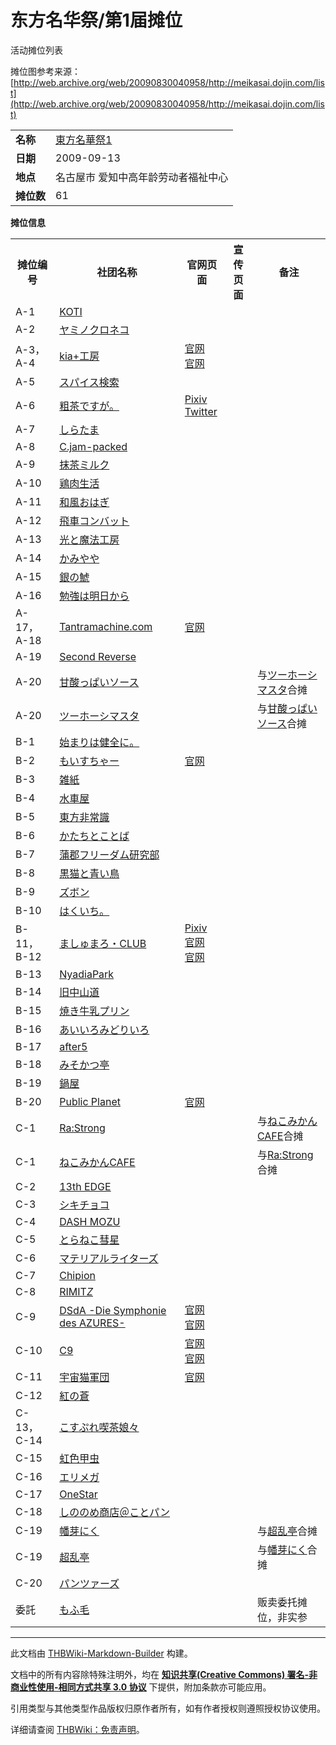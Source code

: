 # 东方名华祭/第1届摊位

<!-- source html: G:\repos\THBWiki-Markdown-Builder\THBWikiMarkdown\Temp\main\5\5e\ns0%3A%E4%B8%9C%E6%96%B9%E5%90%8D%E5%8D%8E%E7%A5%AD%2F%E7%AC%AC1%E5%B1%8A%E6%91%8A%E4%BD%8D.html -->

活动摊位列表

  
摊位图参考来源：[http://web.archive.org/web/20090830040958/http://meikasai.dojin.com/list](http://web.archive.org/web/20090830040958/http://meikasai.dojin.com/list)
  
  
  

  


<table>

<tbody><tr>
<td><b>名称</b></td>
<td><a href="/%E4%B8%9C%E6%96%B9%E5%90%8D%E5%8D%8E%E7%A5%AD#1" title="东方名华祭">東方名華祭1</a>
</td></tr>
<tr>
<td><b>日期</b></td>
<td>2009-09-13
</td></tr>
<tr>
<td><b>地点</b></td>
<td>名古屋市 爱知中高年龄劳动者福祉中心
</td></tr>
<tr>
<td><b>摊位数</b></td>
<td>61
</td></tr></tbody></table>


 **摊位信息**   

<table><tbody><tr><th>摊位编号</th><th>社团名称</th><th>官网页面</th><th>宣传页面</th><th>备注</th></tr><tr><td id="KOTI">A-1</td><td><a href="/index.php?title=KOTI&amp;action=edit&amp;redlink=1" class="new" title="KOTI（页面不存在）">KOTI</a></td><td></td><td></td><td></td></tr>
<tr><td id="ヤミノクロネコ">A-2</td><td><a href="/index.php?title=%E3%83%A4%E3%83%9F%E3%83%8E%E3%82%AF%E3%83%AD%E3%83%8D%E3%82%B3&amp;action=edit&amp;redlink=1" class="new" title="ヤミノクロネコ（页面不存在）">ヤミノクロネコ</a></td><td></td><td></td><td></td></tr>
<tr><td id="kia+工房">A-3，A-4</td><td><a href="./kia+工房.md" class="mw-redirect" title="kia+工房">kia+工房</a></td><td><a rel="nofollow" class="external text" href="https://ameblo.jp/knoein7/">官网</a><br><a rel="nofollow" class="external text" href="https://kiaplus.wixsite.com/kiaglass/">官网</a></td><td></td><td></td></tr>
<tr><td id="スパイス検索">A-5</td><td><a href="/index.php?title=%E3%82%B9%E3%83%91%E3%82%A4%E3%82%B9%E6%A4%9C%E7%B4%A2&amp;action=edit&amp;redlink=1" class="new" title="スパイス検索（页面不存在）">スパイス検索</a></td><td></td><td></td><td></td></tr>
<tr><td id="粗茶ですが。">A-6</td><td><a href="./粗茶ですが。.md" class="mw-redirect" title="粗茶ですが。">粗茶ですが。</a></td><td><a rel="nofollow" class="external text" href="https://www.pixiv.net/users/10210">Pixiv</a><br><a rel="nofollow" class="external text" href="https://twitter.com/socha1980">Twitter</a></td><td></td><td></td></tr>
<tr><td id="しらたま">A-7</td><td><a href="/index.php?title=%E3%81%97%E3%82%89%E3%81%9F%E3%81%BE&amp;action=edit&amp;redlink=1" class="new" title="しらたま（页面不存在）">しらたま</a></td><td></td><td></td><td></td></tr>
<tr><td id="C.jam-packed">A-8</td><td><a href="/index.php?title=C.jam-packed&amp;action=edit&amp;redlink=1" class="new" title="C.jam-packed（页面不存在）">C.jam-packed</a></td><td></td><td></td><td></td></tr>
<tr><td id="抹茶ミルク">A-9</td><td><a href="/index.php?title=%E6%8A%B9%E8%8C%B6%E3%83%9F%E3%83%AB%E3%82%AF&amp;action=edit&amp;redlink=1" class="new" title="抹茶ミルク（页面不存在）">抹茶ミルク</a></td><td></td><td></td><td></td></tr>
<tr><td id="鶏肉生活">A-10</td><td><a href="/index.php?title=%E9%B6%8F%E8%82%89%E7%94%9F%E6%B4%BB&amp;action=edit&amp;redlink=1" class="new" title="鶏肉生活（页面不存在）">鶏肉生活</a></td><td></td><td></td><td></td></tr>
<tr><td id="和風おはぎ">A-11</td><td><a href="/index.php?title=%E5%92%8C%E9%A2%A8%E3%81%8A%E3%81%AF%E3%81%8E&amp;action=edit&amp;redlink=1" class="new" title="和風おはぎ（页面不存在）">和風おはぎ</a></td><td></td><td></td><td></td></tr>
<tr><td id="飛車コンバット">A-12</td><td><a href="/index.php?title=%E9%A3%9B%E8%BB%8A%E3%82%B3%E3%83%B3%E3%83%90%E3%83%83%E3%83%88&amp;action=edit&amp;redlink=1" class="new" title="飛車コンバット（页面不存在）">飛車コンバット</a></td><td></td><td></td><td></td></tr>
<tr><td id="光と魔法工房">A-13</td><td><a href="/index.php?title=%E5%85%89%E3%81%A8%E9%AD%94%E6%B3%95%E5%B7%A5%E6%88%BF&amp;action=edit&amp;redlink=1" class="new" title="光と魔法工房（页面不存在）">光と魔法工房</a></td><td></td><td></td><td></td></tr>
<tr><td id="かみやや">A-14</td><td><a href="/index.php?title=%E3%81%8B%E3%81%BF%E3%82%84%E3%82%84&amp;action=edit&amp;redlink=1" class="new" title="かみやや（页面不存在）">かみやや</a></td><td></td><td></td><td></td></tr>
<tr><td id="銀の鯱">A-15</td><td><a href="/index.php?title=%E9%8A%80%E3%81%AE%E9%AF%B1&amp;action=edit&amp;redlink=1" class="new" title="銀の鯱（页面不存在）">銀の鯱</a></td><td></td><td></td><td></td></tr>
<tr><td id="勉強は明日から">A-16</td><td><a href="/index.php?title=%E5%8B%89%E5%BC%B7%E3%81%AF%E6%98%8E%E6%97%A5%E3%81%8B%E3%82%89&amp;action=edit&amp;redlink=1" class="new" title="勉強は明日から（页面不存在）">勉強は明日から</a></td><td></td><td></td><td></td></tr>
<tr><td id="Tantramachine.com">A-17，A-18</td><td><a href="./Tantramachine.com.md" class="mw-redirect" title="Tantramachine.com">Tantramachine.com</a></td><td><a rel="nofollow" class="external text" href="http://tantramachine.com">官网</a></td><td></td><td></td></tr>
<tr><td id="Second_Reverse">A-19</td><td><a href="/index.php?title=Second_Reverse&amp;action=edit&amp;redlink=1" class="new" title="Second Reverse（页面不存在）">Second Reverse</a></td><td></td><td></td><td></td></tr>
<tr><td id="甘酸っぱいソース">A-20</td><td><a href="/index.php?title=%E7%94%98%E9%85%B8%E3%81%A3%E3%81%B1%E3%81%84%E3%82%BD%E3%83%BC%E3%82%B9&amp;action=edit&amp;redlink=1" class="new" title="甘酸っぱいソース（页面不存在）">甘酸っぱいソース</a></td><td></td><td></td><td>与<a href="/index.php?title=%E3%83%84%E3%83%BC%E3%83%9B%E3%83%BC%E3%82%B7%E3%83%9E%E3%82%B9%E3%82%BF&amp;action=edit&amp;redlink=1" class="new" title="ツーホーシマスタ（页面不存在）">ツーホーシマスタ</a>合摊</td></tr>
<tr><td id="ツーホーシマスタ">A-20</td><td><a href="/index.php?title=%E3%83%84%E3%83%BC%E3%83%9B%E3%83%BC%E3%82%B7%E3%83%9E%E3%82%B9%E3%82%BF&amp;action=edit&amp;redlink=1" class="new" title="ツーホーシマスタ（页面不存在）">ツーホーシマスタ</a></td><td></td><td></td><td>与<a href="/index.php?title=%E7%94%98%E9%85%B8%E3%81%A3%E3%81%B1%E3%81%84%E3%82%BD%E3%83%BC%E3%82%B9&amp;action=edit&amp;redlink=1" class="new" title="甘酸っぱいソース（页面不存在）">甘酸っぱいソース</a>合摊</td></tr>
<tr><td id="始まりは健全に。">B-1</td><td><a href="/index.php?title=%E5%A7%8B%E3%81%BE%E3%82%8A%E3%81%AF%E5%81%A5%E5%85%A8%E3%81%AB%E3%80%82&amp;action=edit&amp;redlink=1" class="new" title="始まりは健全に。（页面不存在）">始まりは健全に。</a></td><td></td><td></td><td></td></tr>
<tr><td id="もいすちゃー">B-2</td><td><a href="./もいすちゃー.md" title="もいすちゃー">もいすちゃー</a></td><td><a rel="nofollow" class="external text" href="http://moisturetop.web.fc2.com/">官网</a></td><td></td><td></td></tr>
<tr><td id="雑紙">B-3</td><td><a href="/index.php?title=%E9%9B%91%E7%B4%99&amp;action=edit&amp;redlink=1" class="new" title="雑紙（页面不存在）">雑紙</a></td><td></td><td></td><td></td></tr>
<tr><td id="水車屋">B-4</td><td><a href="/index.php?title=%E6%B0%B4%E8%BB%8A%E5%B1%8B&amp;action=edit&amp;redlink=1" class="new" title="水車屋（页面不存在）">水車屋</a></td><td></td><td></td><td></td></tr>
<tr><td id="東方非常識">B-5</td><td><a href="/index.php?title=%E6%9D%B1%E6%96%B9%E9%9D%9E%E5%B8%B8%E8%AD%98&amp;action=edit&amp;redlink=1" class="new" title="東方非常識（页面不存在）">東方非常識</a></td><td></td><td></td><td></td></tr>
<tr><td id="かたちとことば">B-6</td><td><a href="/index.php?title=%E3%81%8B%E3%81%9F%E3%81%A1%E3%81%A8%E3%81%93%E3%81%A8%E3%81%B0&amp;action=edit&amp;redlink=1" class="new" title="かたちとことば（页面不存在）">かたちとことば</a></td><td></td><td></td><td></td></tr>
<tr><td id="蒲郡フリーダム研究部">B-7</td><td><a href="/index.php?title=%E8%92%B2%E9%83%A1%E3%83%95%E3%83%AA%E3%83%BC%E3%83%80%E3%83%A0%E7%A0%94%E7%A9%B6%E9%83%A8&amp;action=edit&amp;redlink=1" class="new" title="蒲郡フリーダム研究部（页面不存在）">蒲郡フリーダム研究部</a></td><td></td><td></td><td></td></tr>
<tr><td id="黒猫と青い鳥">B-8</td><td><a href="/index.php?title=%E9%BB%92%E7%8C%AB%E3%81%A8%E9%9D%92%E3%81%84%E9%B3%A5&amp;action=edit&amp;redlink=1" class="new" title="黒猫と青い鳥（页面不存在）">黒猫と青い鳥</a></td><td></td><td></td><td></td></tr>
<tr><td id="ズボン">B-9</td><td><a href="/index.php?title=%E3%82%BA%E3%83%9C%E3%83%B3&amp;action=edit&amp;redlink=1" class="new" title="ズボン（页面不存在）">ズボン</a></td><td></td><td></td><td></td></tr>
<tr><td id="はくいち。">B-10</td><td><a href="/index.php?title=%E3%81%AF%E3%81%8F%E3%81%84%E3%81%A1%E3%80%82&amp;action=edit&amp;redlink=1" class="new" title="はくいち。（页面不存在）">はくいち。</a></td><td></td><td></td><td></td></tr>
<tr><td id="ましゅまろ・CLUB">B-11，B-12</td><td><a href="./ましゅまろ・CLUB.md" title="ましゅまろ・CLUB">ましゅまろ・CLUB</a></td><td><a rel="nofollow" class="external text" href="https://www.pixiv.net/users/2912239">Pixiv</a><br><a rel="nofollow" class="external text" href="http://chiaki-kagura.sakura.ne.jp/sensu/">官网</a><br><a rel="nofollow" class="external text" href="http://chiaki-kagura.sakura.ne.jp/sensu-project/info.html">官网</a></td><td></td><td></td></tr>
<tr><td id="NyadiaPark">B-13</td><td><a href="/index.php?title=NyadiaPark&amp;action=edit&amp;redlink=1" class="new" title="NyadiaPark（页面不存在）">NyadiaPark</a></td><td></td><td></td><td></td></tr>
<tr><td id="旧中山道">B-14</td><td><a href="/index.php?title=%E6%97%A7%E4%B8%AD%E5%B1%B1%E9%81%93&amp;action=edit&amp;redlink=1" class="new" title="旧中山道（页面不存在）">旧中山道</a></td><td></td><td></td><td></td></tr>
<tr><td id="焼き牛乳プリン">B-15</td><td><a href="/index.php?title=%E7%84%BC%E3%81%8D%E7%89%9B%E4%B9%B3%E3%83%97%E3%83%AA%E3%83%B3&amp;action=edit&amp;redlink=1" class="new" title="焼き牛乳プリン（页面不存在）">焼き牛乳プリン</a></td><td></td><td></td><td></td></tr>
<tr><td id="あいいろみどりいろ">B-16</td><td><a href="/index.php?title=%E3%81%82%E3%81%84%E3%81%84%E3%82%8D%E3%81%BF%E3%81%A9%E3%82%8A%E3%81%84%E3%82%8D&amp;action=edit&amp;redlink=1" class="new" title="あいいろみどりいろ（页面不存在）">あいいろみどりいろ</a></td><td></td><td></td><td></td></tr>
<tr><td id="after5">B-17</td><td><a href="/index.php?title=after5&amp;action=edit&amp;redlink=1" class="new" title="after5（页面不存在）">after5</a></td><td></td><td></td><td></td></tr>
<tr><td id="みそかつ亭">B-18</td><td><a href="/index.php?title=%E3%81%BF%E3%81%9D%E3%81%8B%E3%81%A4%E4%BA%AD&amp;action=edit&amp;redlink=1" class="new" title="みそかつ亭（页面不存在）">みそかつ亭</a></td><td></td><td></td><td></td></tr>
<tr><td id="鍋屋">B-19</td><td><a href="/index.php?title=%E9%8D%8B%E5%B1%8B&amp;action=edit&amp;redlink=1" class="new" title="鍋屋（页面不存在）">鍋屋</a></td><td></td><td></td><td></td></tr>
<tr><td id="Public_Planet">B-20</td><td><a href="./Public_Planet.md" title="Public Planet">Public Planet</a></td><td><a rel="nofollow" class="external text" href="http://publicplanet.blog.shinobi.jp/">官网</a></td><td></td><td></td></tr>
<tr><td id="Ra:Strong">C-1</td><td><a href="/index.php?title=Ra:Strong&amp;action=edit&amp;redlink=1" class="new" title="Ra:Strong（页面不存在）">Ra:Strong</a></td><td></td><td></td><td>与<a href="/index.php?title=%E3%81%AD%E3%81%93%E3%81%BF%E3%81%8B%E3%82%93CAFE&amp;action=edit&amp;redlink=1" class="new" title="ねこみかんCAFE（页面不存在）">ねこみかんCAFE</a>合摊</td></tr>
<tr><td id="ねこみかんCAFE">C-1</td><td><a href="/index.php?title=%E3%81%AD%E3%81%93%E3%81%BF%E3%81%8B%E3%82%93CAFE&amp;action=edit&amp;redlink=1" class="new" title="ねこみかんCAFE（页面不存在）">ねこみかんCAFE</a></td><td></td><td></td><td>与<a href="/index.php?title=Ra:Strong&amp;action=edit&amp;redlink=1" class="new" title="Ra:Strong（页面不存在）">Ra:Strong</a>合摊</td></tr>
<tr><td id="13th_EDGE">C-2</td><td><a href="/index.php?title=13th_EDGE&amp;action=edit&amp;redlink=1" class="new" title="13th EDGE（页面不存在）">13th EDGE</a></td><td></td><td></td><td></td></tr>
<tr><td id="シキチョコ">C-3</td><td><a href="/index.php?title=%E3%82%B7%E3%82%AD%E3%83%81%E3%83%A7%E3%82%B3&amp;action=edit&amp;redlink=1" class="new" title="シキチョコ（页面不存在）">シキチョコ</a></td><td></td><td></td><td></td></tr>
<tr><td id="DASH_MOZU">C-4</td><td><a href="/index.php?title=DASH_MOZU&amp;action=edit&amp;redlink=1" class="new" title="DASH MOZU（页面不存在）">DASH MOZU</a></td><td></td><td></td><td></td></tr>
<tr><td id="とらねこ彗星">C-5</td><td><a href="/index.php?title=%E3%81%A8%E3%82%89%E3%81%AD%E3%81%93%E5%BD%97%E6%98%9F&amp;action=edit&amp;redlink=1" class="new" title="とらねこ彗星（页面不存在）">とらねこ彗星</a></td><td></td><td></td><td></td></tr>
<tr><td id="マテリアルライターズ">C-6</td><td><a href="/index.php?title=%E3%83%9E%E3%83%86%E3%83%AA%E3%82%A2%E3%83%AB%E3%83%A9%E3%82%A4%E3%82%BF%E3%83%BC%E3%82%BA&amp;action=edit&amp;redlink=1" class="new" title="マテリアルライターズ（页面不存在）">マテリアルライターズ</a></td><td></td><td></td><td></td></tr>
<tr><td id="Chipion">C-7</td><td><a href="./chipion.md" title="chipion" unred="">Chipion</a></td><td></td><td></td><td></td></tr>
<tr><td id="RIMITZ">C-8</td><td><a href="/index.php?title=RIMIT%27%27Z&amp;action=edit&amp;redlink=1" class="new" title="RIMIT&#39;&#39;Z（页面不存在）">RIMIT<i>Z</i></a></td><td></td><td></td><td></td></tr>
<tr><td id="DSdA_-Die_Symphonie_des_AZURES-">C-9</td><td><a href="./DSdA_-Die_Symphonie_des_AZURES-.md" class="mw-redirect" title="DSdA -Die Symphonie des AZURES-">DSdA -Die Symphonie des AZURES-</a></td><td><a rel="nofollow" class="external text" href="http://dsda.dojin.in/index.html">官网</a><br><a rel="nofollow" class="external text" href="http://azure.symphonic-net.com/index.html">官网</a></td><td></td><td></td></tr>
<tr><td id="C9">C-10</td><td><a href="./C9.md" title="C9">C9</a></td><td><a rel="nofollow" class="external text" href="http://www.geocities.jp/c9_cirwo/">官网</a><br><a rel="nofollow" class="external text" href="https://c9sounds.com/">官网</a></td><td></td><td></td></tr>
<tr><td id="宇宙猫軍団">C-11</td><td><a href="./宇宙猫軍団.md" title="宇宙猫軍団">宇宙猫軍団</a></td><td><a rel="nofollow" class="external text" href="http://nekogun.sakura.ne.jp/">官网</a></td><td></td><td></td></tr>
<tr><td id="紅の蒼">C-12</td><td><a href="/index.php?title=%E7%B4%85%E3%81%AE%E8%92%BC&amp;action=edit&amp;redlink=1" class="new" title="紅の蒼（页面不存在）">紅の蒼</a></td><td></td><td></td><td></td></tr>
<tr><td id="こすぷれ喫茶娘々">C-13，C-14</td><td><a href="/index.php?title=%E3%81%93%E3%81%99%E3%81%B7%E3%82%8C%E5%96%AB%E8%8C%B6%E5%A8%98%E3%80%85&amp;action=edit&amp;redlink=1" class="new" title="こすぷれ喫茶娘々（页面不存在）">こすぷれ喫茶娘々</a></td><td></td><td></td><td></td></tr>
<tr><td id="虹色甲虫">C-15</td><td><a href="/index.php?title=%E8%99%B9%E8%89%B2%E7%94%B2%E8%99%AB&amp;action=edit&amp;redlink=1" class="new" title="虹色甲虫（页面不存在）">虹色甲虫</a></td><td></td><td></td><td></td></tr>
<tr><td id="エリメガ">C-16</td><td><a href="/index.php?title=%E3%82%A8%E3%83%AA%E3%83%A1%E3%82%AC&amp;action=edit&amp;redlink=1" class="new" title="エリメガ（页面不存在）">エリメガ</a></td><td></td><td></td><td></td></tr>
<tr><td id="OneStar">C-17</td><td><a href="/index.php?title=OneStar&amp;action=edit&amp;redlink=1" class="new" title="OneStar（页面不存在）">OneStar</a></td><td></td><td></td><td></td></tr>
<tr><td id="しののめ商店＠ことパン">C-18</td><td><a href="/index.php?title=%E3%81%97%E3%81%AE%E3%81%AE%E3%82%81%E5%95%86%E5%BA%97%EF%BC%A0%E3%81%93%E3%81%A8%E3%83%91%E3%83%B3&amp;action=edit&amp;redlink=1" class="new" title="しののめ商店＠ことパン（页面不存在）">しののめ商店＠ことパン</a></td><td></td><td></td><td></td></tr>
<tr><td id="幡芽にく">C-19</td><td><a href="/index.php?title=%E5%B9%A1%E8%8A%BD%E3%81%AB%E3%81%8F&amp;action=edit&amp;redlink=1" class="new" title="幡芽にく（页面不存在）">幡芽にく</a></td><td></td><td></td><td>与<a href="/index.php?title=%E8%B6%85%E4%B9%B1%E4%BA%AD&amp;action=edit&amp;redlink=1" class="new" title="超乱亭（页面不存在）">超乱亭</a>合摊</td></tr>
<tr><td id="超乱亭">C-19</td><td><a href="/index.php?title=%E8%B6%85%E4%B9%B1%E4%BA%AD&amp;action=edit&amp;redlink=1" class="new" title="超乱亭（页面不存在）">超乱亭</a></td><td></td><td></td><td>与<a href="/index.php?title=%E5%B9%A1%E8%8A%BD%E3%81%AB%E3%81%8F&amp;action=edit&amp;redlink=1" class="new" title="幡芽にく（页面不存在）">幡芽にく</a>合摊</td></tr>
<tr><td id="パンツァーズ">C-20</td><td><a href="/index.php?title=%E3%83%91%E3%83%B3%E3%83%84%E3%82%A1%E3%83%BC%E3%82%BA&amp;action=edit&amp;redlink=1" class="new" title="パンツァーズ（页面不存在）">パンツァーズ</a></td><td></td><td></td><td></td></tr>
<tr><td id="もふ毛">委託</td><td><a href="/index.php?title=%E3%82%82%E3%81%B5%E6%AF%9B&amp;action=edit&amp;redlink=1" class="new" title="もふ毛（页面不存在）">もふ毛</a></td><td></td><td></td><td>贩卖委托摊位，非实参</td></tr></tbody></table>







---

此文档由 [THBWiki-Markdown-Builder](https://github.com/Delsin-Yu/THBWiki-Markdown-Builder) 构建。

文档中的所有内容除特殊注明外，均在 [**知识共享(Creative Commons) 署名-非商业性使用-相同方式共享 3.0 协议**](https://creativecommons.org/licenses/by-sa/3.0/deed.zh-hans) 下提供，附加条款亦可能应用。

引用类型与其他类型作品版权归原作者所有，如有作者授权则遵照授权协议使用。

详细请查阅 [THBWiki：免责声明](https://thbwiki.cc/THBWiki:%E5%85%8D%E8%B4%A3%E5%A3%B0%E6%98%8E)。

